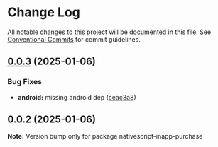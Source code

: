 # Change Log

All notable changes to this project will be documented in this file.
See [Conventional Commits](https://conventionalcommits.org) for commit guidelines.

## [0.0.3](https://github.com/nativescript-community/inapp-purchase/compare/v0.0.2...v0.0.3) (2025-01-06)

### Bug Fixes

* **android:** missing android dep ([ceac3a8](https://github.com/nativescript-community/inapp-purchase/commit/ceac3a8299b12e25ddedeb65761c660a5258b1eb))

## 0.0.2 (2025-01-06)

**Note:** Version bump only for package nativescript-inapp-purchase
